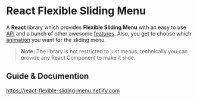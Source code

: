 # React Flexible Sliding Menu

A **React** library which provides **Flexible Sliding Menu** with an easy to use [API](#) and a bunch of other awesome [features](/src-docs-introduction#features). Also, you get to choose which [animation](#) you want for the sliding menu.

> **Note:** The library is not restricted to just menus, technically you can provide any React Component to make it slide.

## Guide & Documention

https://react-flexible-sliding-menu.netlify.com
